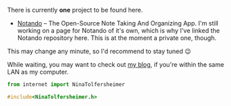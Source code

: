 There is currently **one** project to be found here.

* [Notando](https://github.com/NinaTolfersheimer/Notando/) – The Open-Source Note Taking And Organizing App. I'm still working on a page for Notando of it's own, which is why I've linked the Notando repository here. This is at the moment a private one, though.

This may change any minute, so I'd recommend to stay tuned :wink:

While waiting, you may want to check out [my blog](http://raspberrypi/), if you're within the same LAN as my computer.

```python
from internet import NinaTolfersheimer
```
```C
#include<NinaTolfersheimer.h>
```
